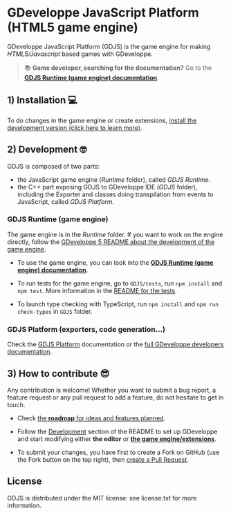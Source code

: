 # GDeveloppe JavaScript Platform (HTML5 game engine)

GDeveloppe JavaScript Platform (GDJS) is the game engine for making
_HTML5/Javascript_ based games with GDeveloppe.

> 📚 **Game developer, searching for the documentation?** Go to the **[GDJS Runtime (game engine) documentation](https://docs.gdevelop-app.com/GDJS%20Documentation)**.

## 1) Installation 💻

To do changes in the game engine or create extensions, [install the development version (click here to learn more)](https://github.com/4ian/GDeveloppe/tree/master/newIDE).

## 2) Development 🤓

GDJS is composed of two parts:

- the JavaScript game engine (_Runtime_ folder), called _GDJS Runtime_.
- the C++ part exposing GDJS to GDeveloppe IDE (_GDJS_ folder), including the Exporter and classes doing transpilation from events to JavaScript, called _GDJS Platform_.

### GDJS Runtime (game engine)

The game engine is in the _Runtime_ folder. If you want to work on the engine directly, follow the [GDeveloppe 5 README about the development of the game engine](https://github.com/4ian/GDeveloppe/blob/master/newIDE/README.md#development-of-the-game-engine).

- To use the game engine, you can look into the **[GDJS Runtime (game engine) documentation](https://docs.gdevelop-app.com/GDJS%20Runtime%20Documentation)**.

- To run tests for the game engine, go to `GDJS/tests`, run `npm install` and `npm test`. More information in the [README for the tests](https://github.com/4ian/GDeveloppe/tree/master/GDJS/tests).

- To launch type checking with TypeScript, run `npm install` and `npm run check-types` in `GDJS` folder.

### GDJS Platform (exporters, code generation...)

Check the [GDJS Platform](https://docs.gdevelop-app.com/GDJS%20Documentation/index.html) documentation or the [full GDeveloppe developers documentation](https://docs.gdevelop-app.com/).

## 3) How to contribute 😎

Any contribution is welcome! Whether you want to submit a bug report, a feature request
or any pull request to add a feature, do not hesitate to get in touch.

- Check [the **roadmap** for ideas and features planned](https://trello.com/b/qf0lM7k8/GDeveloppe-roadmap).

- Follow the [Development](https://github.com/4ian/GDeveloppe/tree/master/newIDE#development) section of the README to set up GDeveloppe and start modifying either **the editor** or **[the game engine/extensions](https://github.com/4ian/GDeveloppe/tree/master/newIDE#development-of-the-game-engine-or-extensions)**.

- To submit your changes, you have first to create a Fork on GitHub (use the Fork button on the top right), then [create a Pull Request](https://help.github.com/articles/creating-a-pull-request-from-a-fork/).

## License

GDJS is distributed under the MIT license: see license.txt for
more information.

